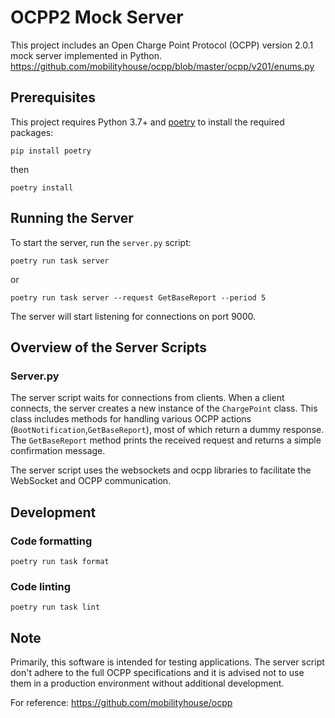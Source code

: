 # OCPP2 Mock Server

This project includes an Open Charge Point Protocol (OCPP) version 2.0.1 mock server implemented in Python.
https://github.com/mobilityhouse/ocpp/blob/master/ocpp/v201/enums.py

## Prerequisites

This project requires Python 3.7+ and [poetry](https://python-poetry.org/) to install the required packages:
```shell
pip install poetry
```
then

```shell
poetry install
```


## Running the Server

To start the server, run the `server.py` script:

```shell
poetry run task server
```
or

```shell
poetry run task server --request GetBaseReport --period 5
```
The server will start listening for connections on port 9000.

## Overview of the Server Scripts

### Server.py

The server script waits for connections from clients. When a client connects, the server creates a new instance of the `ChargePoint` class. This class includes methods for handling various OCPP actions (`BootNotification`,`GetBaseReport`), most of which return a dummy response. The `GetBaseReport` method prints the received request and returns a simple confirmation message.

The server script uses the websockets and ocpp libraries to facilitate the WebSocket and OCPP communication.

## Development

### Code formatting

```shell
poetry run task format
```

### Code linting

```shell
poetry run task lint
```

## Note

Primarily, this software is intended for testing applications. The server script don't adhere to the full OCPP specifications and it is advised not to use them in a production environment without additional development.

For reference:
https://github.com/mobilityhouse/ocpp
